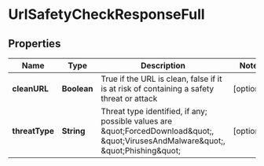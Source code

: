 
# UrlSafetyCheckResponseFull

## Properties
Name | Type | Description | Notes
------------ | ------------- | ------------- | -------------
**cleanURL** | **Boolean** | True if the URL is clean, false if it is at risk of containing a safety threat or attack |  [optional]
**threatType** | **String** | Threat type identified, if any; possible values are \&quot;ForcedDownload\&quot;, \&quot;VirusesAndMalware\&quot;, \&quot;Phishing\&quot; |  [optional]



